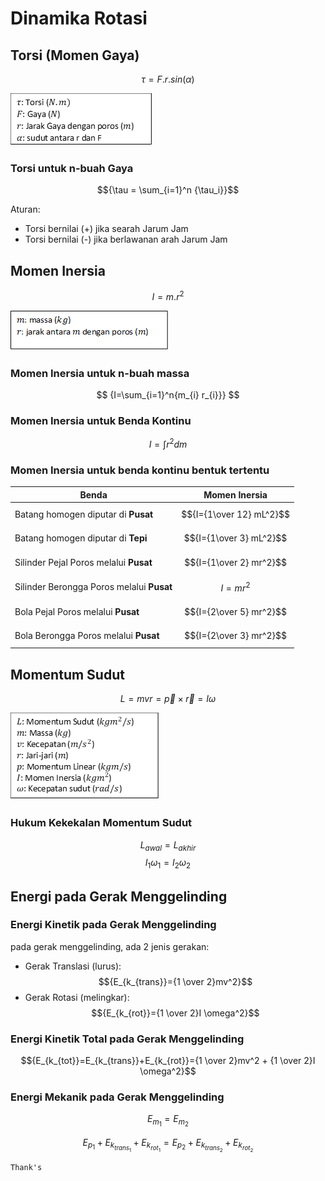 # Dinamika Rotasi

## Torsi (Momen Gaya)

$$
{\tau = F.r.sin(\alpha)}
$$

![001-torsi.png](source/001-torsi.png)

### Torsi untuk n-buah Gaya

$${\tau = \sum_{i=1}^n {\tau_i}}$$

Aturan:

- Torsi bernilai (+) jika searah Jarum Jam
- Torsi bernilai (-) jika berlawanan arah Jarum Jam

## Momen Inersia

$${I=m.r^2}$$

![002-inersia.png](source/002-inersia.png)

### Momen Inersia untuk n-buah massa

$$
{I=\sum_{i=1}^n{m_{i} r_{i}}}
$$

### Momen Inersia untuk Benda Kontinu

$${I=\int{r^2 dm}}$$

### Momen Inersia untuk benda kontinu bentuk tertentu

| Benda                                     | Momen Inersia            |
| ----------------------------------------- | ------------------------ |
| Batang homogen diputar di **Pusat**       | $${I={1\over 12} mL^2}$$ |
| Batang homogen diputar di **Tepi**        | $${I={1\over 3} mL^2}$$  |
| Silinder Pejal Poros melalui **Pusat**    | $${I={1\over 2} mr^2}$$  |
| Silinder Berongga Poros melalui **Pusat** | $${I=mr^2}$$             |
| Bola Pejal Poros melalui **Pusat**        | $${I={2\over 5} mr^2}$$  |
| Bola Berongga Poros melalui **Pusat**     | $${I={2\over 3} mr^2}$$  |

## Momentum Sudut

$${L=mvr = \vec{p} \times \vec{r}=I \omega}$$

![003-momentum-sudut.png](source/003-momentum-sudut.png)

<!-- | Besaran | Nama | Satuan |
| ----------- | ----------- | ----------- |
| $${m}$$ | Massa | $${kg}$$ |
| $${v}$$ | Kecepatan linear | $${m/s^2}$$ | -->

### Hukum Kekekalan Momentum Sudut

$${L_{awal}=L_{akhir}}$$
$${I_1 \omega_{1}=I_2 \omega_{2}}$$

## Energi pada Gerak Menggelinding

### Energi Kinetik pada Gerak Menggelinding

pada gerak menggelinding, ada 2 jenis gerakan:

- Gerak Translasi (lurus): $${E_{k_{trans}}={1 \over 2}mv^2}$$
- Gerak Rotasi (melingkar): $${E_{k_{rot}}={1 \over 2}I \omega^2}$$

### Energi Kinetik Total pada Gerak Menggelinding

$${E_{k_{tot}}=E_{k_{trans}}+E_{k_{rot}}={1 \over 2}mv^2 + {1 \over 2}I \omega^2}$$

### Energi Mekanik pada Gerak Menggelinding

$${E_{m_{1}}=E_{m_{2}}}$$

$${E_{p_{1}}+E_{k_{trans_{1}}}+E_{k_{rot_{1}}} = E_{p_{2}}+E_{k_{trans_{2}}}+E_{k_{rot_{2}}}}$$

```
Thank's
```
